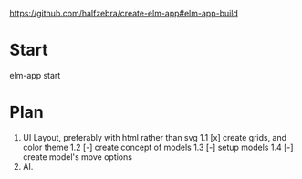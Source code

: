 https://github.com/halfzebra/create-elm-app#elm-app-build

# Start
elm-app start


# Plan
1. UI Layout, preferably with html rather than svg
  1.1 [x] create grids, and color theme
  1.2 [-] create concept of models
  1.3 [-] setup models
  1.4 [-] create model's move options
2. AI.